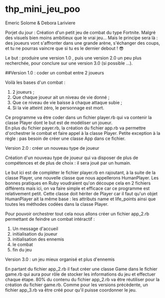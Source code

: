 # thp_mini_jeu_poo
Emeric Solome & Debora Lariviere

Porjet du jour : Création d'un petit jeu de combat du type Fortnite. Malgré des visuels bien moins ambitieux que le vrai jeu… Mais le principe sera là : des joueurs vont s'affronter dans une grande arène, s'échanger des coups, et tu ne pourras vaincre que si tu es le dernier debout ! 😎 

Le but : produire une version 1.0 , puis une version 2.0 un peu plus recherchée, pour conclure sur une version 3.0 (si possible ...). 

##Version 1.0 : coder un combat entre 2 joueurs

Voilà les bases d'un combat :
1) 2 joueurs ;
2) Que chaque joueur ait un niveau de vie donné ;
3) Que ce niveau de vie baisse à chaque attaque subie ;
4) Si la vie atteint zéro, le personnage est mort.

Ce programme va être coder dans un fichier player.rb qui va contenir la classe Player dont le but est de modéliser un joueur.  
En plus du fichier payer.rb, la création du fichier app.rb va permettre d'orchestrer le combat et faire appel à la classe Player. Petite exception à la règle : pas besoin de créer une classe App dans ce fichier.

Version 2.0 : créer un nouveau type de joueur

Création d'un nouveau type de joueur qui va disposer de plus de compétences et de plus de choix : il sera joué par un humain.

Le but ici est de compléter le fichier player.rb en rajoutant, à la suite de la classe Player, une nouvelle classe que nous appellerons HumanPlayer. Les bonnes pratiques en Ruby voudraient qu'on découpe cela en 2 fichiers différents mais ici, on va faire simple et efficace car ce programme est relativement petit. Cette classe doit hériter de Player car il faut qu'un objet HumanPlayer ait la même base : les attributs name et life_points ainsi que toutes les méthodes codées dans la classe Player.

Pour pouvoir orchestrer tout cela nous allons créer un fichier app_2.rb permettant de feindre un combat intéractif : 
1) Un message d'accueil 
2) initialisation du joueur 
3) initialisation des ennemis
4) le combat
5) fin du jeu

Version 3.0 : un jeu mieux organisé et plus d'ennemis

En partant du fichier app_2.rb il faut créer une classe Game dans le fichier game.rb qui aura pour rôle de stocker les informations du jeu et effectuer chaque étape. 80% du contenu du fichier app_2.rb va être réutiliser pour la création du fichier game.rb. 
Comme pour les versions précèdente, un fichier app_3.rb va être créé pour qu'il puisse coordonner le jeu.
